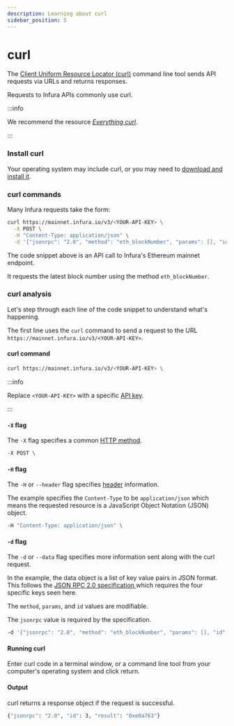 ```yaml
---
description: Learning about curl
sidebar_position: 5
---
```


# curl

The [Client Uniform Resource Locator (curl)](https://curl.se/) command line tool sends API requests via URLs and returns responses.

Requests to Infura APIs commonly use curl.

:::info

We recommend the resource [_Everything curl_](https://everything.curl.dev).

:::

### Install curl

Your operating system may include curl, or you may need to [download and install it](https://everything.curl.dev/install).

### curl commands

Many Infura requests take the form:

```bash
curl https://mainnet.infura.io/v3/<YOUR-API-KEY> \
  -X POST \
  -H "Content-Type: application/json" \
  -d '{"jsonrpc": "2.0", "method": "eth_blockNumber", "params": [], "id": 1}'
```

The code snippet above is an API call to Infura's Ethereum mainnet endpoint.

It requests the latest block number using the method `eth_blockNumber`.

### curl analysis

Let's step through each line of the code snippet to understand what's happening.

The first line uses the `curl` command to send a request to the URL `https://mainnet.infura.io/v3/<YOUR-API-KEY>`.

#### curl command

```bash
curl https://mainnet.infura.io/v3/<YOUR-API-KEY> \
```

:::info

Replace `<YOUR-API-KEY>` with a specific [API key](../../../developer-tools/dashboard/get-started/create-api/).

:::

#### `-X` flag

The `-X` flag specifies a common [HTTP method](https://www.w3schools.com/tags/ref_httpmethods.asp).

```bash
-X POST \
```

#### `-H` flag

The `-H` or `--header` flag specifies [header](https://developer.mozilla.org/en-US/docs/Web/HTTP/Headers) information.

The example specifies the `Content-Type` to be `application/json` which means the requested resource is a JavaScript Object Notation (JSON) object.

```bash
-H "Content-Type: application/json" \
```

#### `-d` flag

The `-d` or `--data` flag specifies more information sent along with the curl request.

In the example, the data object is a list of key value pairs in JSON format. This follows the [JSON RPC 2.0 specification ](https://www.jsonrpc.org/specification)which requires the four specific keys seen here.

The `method`, `params`, and `id` values are modifiable.

The `jsonrpc` value is required by the specification.

```bash
-d '{"jsonrpc": "2.0", "method": "eth_blockNumber", "params": [], "id": 1}'
```

#### Running curl

Enter curl code in a terminal window, or a command line tool from your computer's operating system and click return.

#### Output

curl returns a response object if the request is successful.

```bash
{"jsonrpc": "2.0", "id": 3, "result": "0xe0a763"}
```
